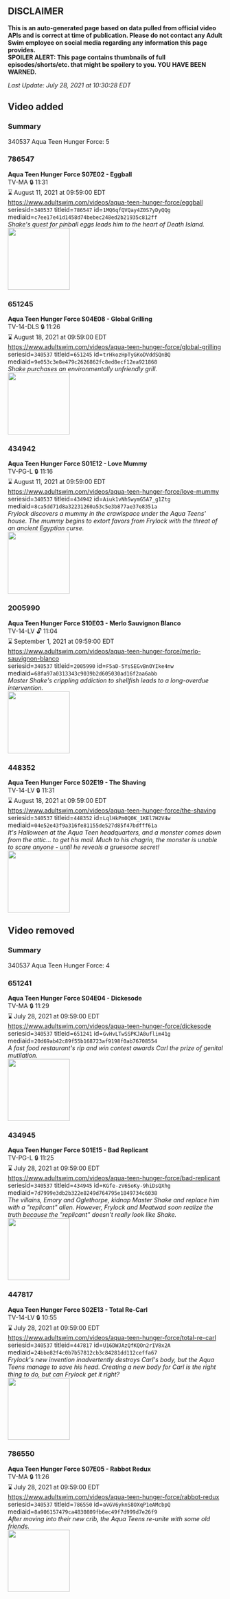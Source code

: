 ## DISCLAIMER
**This is an auto-generated page based on data pulled from official video APIs and is correct at time of publication. Please do not contact any Adult Swim employee on social media regarding any information this page provides.**  
**SPOILER ALERT: This page contains thumbnails of full episodes/shorts/etc. that might be spoilery to you. YOU HAVE BEEN WARNED.**  

_Last Update: July 28, 2021 at 10:30:28 EDT_
## Video added
### Summary
340537 Aqua Teen Hunger Force: 5  
### 786547
**Aqua Teen Hunger Force S07E02 - Eggball**  
TV-MA 🔒 11:31  
⌛ August 11, 2021 at 09:59:00 EDT  
https://www.adultswim.com/videos/aqua-teen-hunger-force/eggball  
seriesid=`340537` titleid=`786547` id=`1MQ6qfQVQay4Z0S7yDyQQg` mediaid=`c7ee17e41d1458d74bebec248ed2b21935c812ff`  
_Shake's quest for pinball eggs leads him to the heart of Death Island._  
<a href="https://media.cdn.adultswim.com/uploads/20200225/thumbnails/2_20225954471-athf_090_BIM.jpg"><img src="https://media.cdn.adultswim.com/uploads/20200225/thumbnails/2_20225954471-athf_090_BIM.jpg" height="144px" /></a>
### 651245
**Aqua Teen Hunger Force S04E08 - Global Grilling**  
TV-14-DLS 🔒 11:26  
⌛ August 18, 2021 at 09:59:00 EDT  
https://www.adultswim.com/videos/aqua-teen-hunger-force/global-grilling  
seriesid=`340537` titleid=`651245` id=`trHkozHpTyGKoDVddSQnBQ` mediaid=`9e053c3e8e479c2626862fc8ed8ecf12ea921868`  
_Shake purchases an environmentally unfriendly grill._  
<a href="https://media.cdn.adultswim.com/uploads/20200224/thumbnails/2_202241711310-athf_063_bim.jpg"><img src="https://media.cdn.adultswim.com/uploads/20200224/thumbnails/2_202241711310-athf_063_bim.jpg" height="144px" /></a>
### 434942
**Aqua Teen Hunger Force S01E12 - Love Mummy**  
TV-PG-L 🔒 11:16  
⌛ August 11, 2021 at 09:59:00 EDT  
https://www.adultswim.com/videos/aqua-teen-hunger-force/love-mummy  
seriesid=`340537` titleid=`434942` id=`Aiuk1vNhSwymG5A7_g1Ztg` mediaid=`8ca5dd71d8a32231260a53c5e3b877ae37e8351a`  
_Frylock discovers a mummy in the crawlspace under the Aqua Teens' house. The mummy begins to extort favors from Frylock with the threat of an ancient Egyptian curse._  
<a href="https://media.cdn.adultswim.com/uploads/20200224/thumbnails/2_202241522154-athf_012_dst_cid-9243184.jpg"><img src="https://media.cdn.adultswim.com/uploads/20200224/thumbnails/2_202241522154-athf_012_dst_cid-9243184.jpg" height="144px" /></a>
### 2005990
**Aqua Teen Hunger Force S10E03 - Merlo Sauvignon Blanco**  
TV-14-LV 🔓 11:04  
⌛ September 1, 2021 at 09:59:00 EDT  
https://www.adultswim.com/videos/aqua-teen-hunger-force/merlo-sauvignon-blanco  
seriesid=`340537` titleid=`2005990` id=`F5aD-5YsSEGvBnOYIke4nw` mediaid=`68fa97a0313343c9039b2d605030ad16f2aa6abb`  
_Master Shake's crippling addiction to shellfish leads to a long-overdue intervention._  
<a href="https://media.cdn.adultswim.com/uploads/20200225/thumbnails/2_202251044299-atvss_1204_dup-20130822.jpg"><img src="https://media.cdn.adultswim.com/uploads/20200225/thumbnails/2_202251044299-atvss_1204_dup-20130822.jpg" height="144px" /></a>
### 448352
**Aqua Teen Hunger Force S02E19 - The Shaving**  
TV-14-LV 🔒 11:31  
⌛ August 18, 2021 at 09:59:00 EDT  
https://www.adultswim.com/videos/aqua-teen-hunger-force/the-shaving  
seriesid=`340537` titleid=`448352` id=`LqlHkPm0Q0K_1KEl7H2V4w` mediaid=`04e52e43f9a316fe81155de527d85f47bdfff61a`  
_It's Halloween at the Aqua Teen headquarters, and a monster comes down from the attic... to get his mail.   Much to his chagrin, the monster is unable to scare anyone - until he reveals a gruesome secret!_  
<a href="https://media.cdn.adultswim.com/uploads/20200224/thumbnails/2_202241547421-athf_037_dup-20170112.jpg"><img src="https://media.cdn.adultswim.com/uploads/20200224/thumbnails/2_202241547421-athf_037_dup-20170112.jpg" height="144px" /></a>
## Video removed
### Summary
340537 Aqua Teen Hunger Force: 4  
### 651241
**Aqua Teen Hunger Force S04E04 - Dickesode**  
TV-MA 🔒 11:29  
⌛ July 28, 2021 at 09:59:00 EDT  
https://www.adultswim.com/videos/aqua-teen-hunger-force/dickesode  
seriesid=`340537` titleid=`651241` id=`GvHvLTwSSPKJA8uflim41g` mediaid=`20d69ab42c89f55b168723af9198f0ab76708554`  
_A fast food restaurant's rip and win contest awards Carl the prize of genital mutilation._  
<a href="https://media.cdn.adultswim.com/uploads/20200224/thumbnails/2_20224179582-athf_059_BIM.jpg"><img src="https://media.cdn.adultswim.com/uploads/20200224/thumbnails/2_20224179582-athf_059_BIM.jpg" height="144px" /></a>
### 434945
**Aqua Teen Hunger Force S01E15 - Bad Replicant**  
TV-PG-L 🔒 11:25  
⌛ July 28, 2021 at 09:59:00 EDT  
https://www.adultswim.com/videos/aqua-teen-hunger-force/bad-replicant  
seriesid=`340537` titleid=`434945` id=`KGfe-zV6SoKy-9hiDsQXhg` mediaid=`7d7999e3db2b322e8249d764795e1849734c6038`  
_The villains, Emory and Oglethorpe, kidnap Master Shake and replace him with a "replicant" alien. However, Frylock and Meatwad soon realize the truth because the "replicant" doesn't really look like Shake._  
<a href="https://media.cdn.adultswim.com/uploads/20200224/thumbnails/2_202241523563-athf_015_BIM.jpg"><img src="https://media.cdn.adultswim.com/uploads/20200224/thumbnails/2_202241523563-athf_015_BIM.jpg" height="144px" /></a>
### 447817
**Aqua Teen Hunger Force S02E13 - Total Re-Carl**  
TV-14-LV 🔒 10:55  
⌛ July 28, 2021 at 09:59:00 EDT  
https://www.adultswim.com/videos/aqua-teen-hunger-force/total-re-carl  
seriesid=`340537` titleid=`447817` id=`U16DWJAzQfKQOn2rIV8x2A` mediaid=`24bbe82f4c0b7b57812cb3c84281dd112ceffa67`  
_Frylock's new invention inadvertently destroys Carl's body, but the Aqua Teens manage to save his head.  Creating a new body for Carl is the right thing to do, but can Frylock get it right?_  
<a href="https://media.cdn.adultswim.com/uploads/20200224/thumbnails/2_202241540351-athf_031_BIM.jpg"><img src="https://media.cdn.adultswim.com/uploads/20200224/thumbnails/2_202241540351-athf_031_BIM.jpg" height="144px" /></a>
### 786550
**Aqua Teen Hunger Force S07E05 - Rabbot Redux**  
TV-MA 🔒 11:26  
⌛ July 28, 2021 at 09:59:00 EDT  
https://www.adultswim.com/videos/aqua-teen-hunger-force/rabbot-redux  
seriesid=`340537` titleid=`786550` id=`aVGV6yknS8OXqP1eAMcbpQ` mediaid=`8a906157479ca4830809fb6ec49f7d999d7e26f9`  
_After moving into their new crib, the Aqua Teens re-unite with some old friends._  
<a href="https://media.cdn.adultswim.com/uploads/20200225/thumbnails/2_20225956330-athf_093_BIM.jpg"><img src="https://media.cdn.adultswim.com/uploads/20200225/thumbnails/2_20225956330-athf_093_BIM.jpg" height="144px" /></a>
